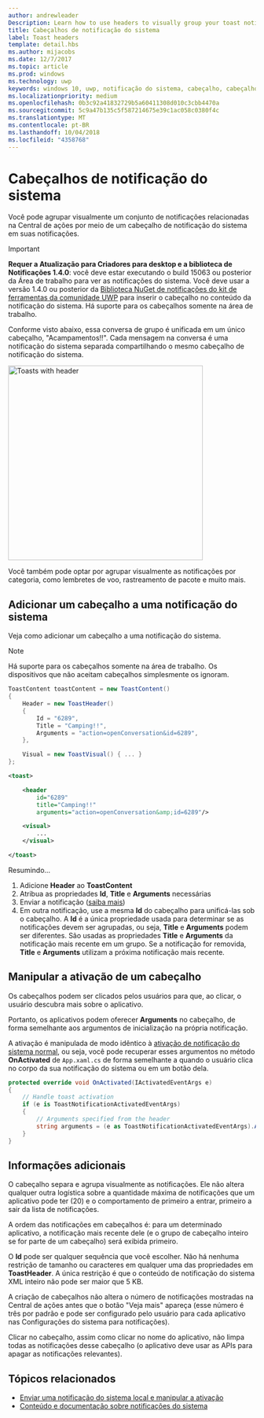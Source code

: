 ```yaml
---
author: andrewleader
Description: Learn how to use headers to visually group your toast notifications in Action Center.
title: Cabeçalhos de notificação do sistema
label: Toast headers
template: detail.hbs
ms.author: mijacobs
ms.date: 12/7/2017
ms.topic: article
ms.prod: windows
ms.technology: uwp
keywords: windows 10, uwp, notificação do sistema, cabeçalho, cabeçalhos de notificação do sistema, notificação, notificações de grupo, central de ações
ms.localizationpriority: medium
ms.openlocfilehash: 0b3c92a41832729b5a60411308d010c3cbb4470a
ms.sourcegitcommit: 5c9a47b135c5f587214675e39c1ac058c0380f4c
ms.translationtype: MT
ms.contentlocale: pt-BR
ms.lasthandoff: 10/04/2018
ms.locfileid: "4358768"
---
```

# <a name="toast-headers"></a>Cabeçalhos de notificação do sistema

Você pode agrupar visualmente um conjunto de notificações relacionadas na Central de ações por meio de um cabeçalho de notificação do sistema em suas notificações.

> [!IMPORTANT]
> **Requer a Atualização para Criadores para desktop e a biblioteca de Notificações 1.4.0**: você deve estar executando o build 15063 ou posterior da Área de trabalho para ver as notificações do sistema. Você deve usar a versão 1.4.0 ou posterior da [Biblioteca NuGet de notificações do kit de ferramentas da comunidade UWP](https://www.nuget.org/packages/Microsoft.Toolkit.Uwp.Notifications/) para inserir o cabeçalho no conteúdo da notificação do sistema. Há suporte para os cabeçalhos somente na área de trabalho.

Conforme visto abaixo, essa conversa de grupo é unificada em um único cabeçalho, "Acampamentos!!". Cada mensagem na conversa é uma notificação do sistema separada compartilhando o mesmo cabeçalho de notificação do sistema.

<img alt="Toasts with header" src="images/toast-headers-action-center.png" width="396"/>

Você também pode optar por agrupar visualmente as notificações por categoria, como lembretes de voo, rastreamento de pacote e muito mais.

## <a name="add-a-header-to-a-toast"></a>Adicionar um cabeçalho a uma notificação do sistema

Veja como adicionar um cabeçalho a uma notificação do sistema.

> [!NOTE]
> Há suporte para os cabeçalhos somente na área de trabalho. Os dispositivos que não aceitam cabeçalhos simplesmente os ignoram.

```csharp
ToastContent toastContent = new ToastContent()
{
    Header = new ToastHeader()
    {
        Id = "6289",
        Title = "Camping!!",
        Arguments = "action=openConversation&id=6289",
    },

    Visual = new ToastVisual() { ... }
};
```

```xml
<toast>

    <header
        id="6289"
        title="Camping!!"
        arguments="action=openConversation&amp;id=6289"/>

    <visual>
        ...
    </visual>

</toast>
```

Resumindo...

1. Adicione **Header** ao **ToastContent**
2. Atribua as propriedades **Id**, **Title** e **Arguments** necessárias
3. Enviar a notificação ([saiba mais](send-local-toast.md))
4. Em outra notificação, use a mesma **Id** do cabeçalho para unificá-las sob o cabeçalho. A **Id** é a única propriedade usada para determinar se as notificações devem ser agrupadas, ou seja, **Title** e **Arguments** podem ser diferentes. São usadas as propriedades **Title** e **Arguments** da notificação mais recente em um grupo. Se a notificação for removida, **Title** e **Arguments** utilizam a próxima notificação mais recente.


## <a name="handle-activation-from-a-header"></a>Manipular a ativação de um cabeçalho

Os cabeçalhos podem ser clicados pelos usuários para que, ao clicar, o usuário descubra mais sobre o aplicativo.

Portanto, os aplicativos podem oferecer **Arguments** no cabeçalho, de forma semelhante aos argumentos de inicialização na própria notificação.

A ativação é manipulada de modo idêntico à [ativação de notificação do sistema normal](send-local-toast.md#handling-activation-1), ou seja, você pode recuperar esses argumentos no método **OnActivated** de `App.xaml.cs` de forma semelhante a quando o usuário clica no corpo da sua notificação do sistema ou em um botão dela.

```csharp
protected override void OnActivated(IActivatedEventArgs e)
{
    // Handle toast activation
    if (e is ToastNotificationActivatedEventArgs)
    {
        // Arguments specified from the header
        string arguments = (e as ToastNotificationActivatedEventArgs).Argument;
    }
}
```


## <a name="additional-info"></a>Informações adicionais

O cabeçalho separa e agrupa visualmente as notificações. Ele não altera qualquer outra logística sobre a quantidade máxima de notificações que um aplicativo pode ter (20) e o comportamento de primeiro a entrar, primeiro a sair da lista de notificações.

A ordem das notificações em cabeçalhos é: para um determinado aplicativo, a notificação mais recente dele (e o grupo de cabeçalho inteiro se for parte de um cabeçalho) será exibida primeiro.

O **Id** pode ser qualquer sequência que você escolher. Não há nenhuma restrição de tamanho ou caracteres em qualquer uma das propriedades em **ToastHeader**. A única restrição é que o conteúdo de notificação do sistema XML inteiro não pode ser maior que 5 KB.

A criação de cabeçalhos não altera o número de notificações mostradas na Central de ações antes que o botão "Veja mais" apareça (esse número é três por padrão e pode ser configurado pelo usuário para cada aplicativo nas Configurações do sistema para notificações).

Clicar no cabeçalho, assim como clicar no nome do aplicativo, não limpa todas as notificações desse cabeçalho (o aplicativo deve usar as APIs para apagar as notificações relevantes).


## <a name="related-topics"></a>Tópicos relacionados

- [Enviar uma notificação do sistema local e manipular a ativação](send-local-toast.md)
- [Conteúdo e documentação sobre notificações do sistema](adaptive-interactive-toasts.md)